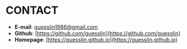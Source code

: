 CONTACT
=======

* __E-mail__: [guesslin1986@gmail.com](mailto:guesslin1986@gmail.com)
* __Github__: [https://github.com/guesslin](https://github.com/guesslin)
* __Homepage__: [https://guesslin.github.io](https://guesslin.github.io)

